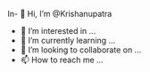 In- 👋 Hi, I’m @Krishanupatra
- 👀 I’m interested in ...
- 🌱 I’m currently learning ...
- 💞️ I’m looking to collaborate on ...
- 📫 How to reach me ...

<!---
Krishanupatra/Krishanupatra is a ✨ special ✨ repository because its `README.md` (this file) appears on your GitHub profile.
You can click the Preview link to take a look at your changes.
--->
